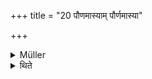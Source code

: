 +++
title = "20 पौणमास्याम् पौर्णमास्या"

+++

<details><summary>Müller</summary>

And let a man sacrifice with the Paurṇamāsyā sacrifice at the time of the Paurṇamāsī, full moon, thus it is said.

#####  Commentary

Here the full moon is called paurṇamāsī, the sacrifice paurṇamāsyā. Satyavrata joins the two Sūtras in one, and leaves out yajeteti, which may have belonged to the commentary.
</details>

<details><summary>थिते</summary>

पौणमास्यां पौर्णमास्या २०
</details>
